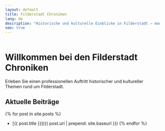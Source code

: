 ```yaml
---
layout: default
title: Filderstadt Chroniken
lang: de
description: "Historische und kulturelle Einblicke in Filderstadt – modern präsentiert und für Google optimal indexiert."
seo: true
---
```


<header>
  <meta name="viewport" content="width=device-width, initial-scale=1">
  <meta name="robots" content="index, follow">
  <meta name="geo.region" content="DE-BW">
</header>

# Willkommen bei den Filderstadt Chroniken

Erleben Sie einen professionellen Auftritt historischer und kultureller Themen rund um Filderstadt.

## Aktuelle Beiträge

{% for post in site.posts %}
* [{{ post.title }}]({{ post.url | prepend: site.baseurl }})
{% endfor %}
